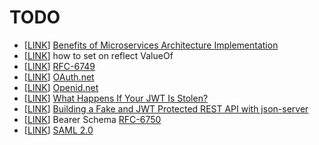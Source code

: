 # TODO

- [[LINK](./DevOps/microservice/README.md)]  [Benefits of Microservices Architecture Implementation](https://dzone.com/articles/benefits-amp-examples-of-microservices-architectur)   
- [[LINK](./Backend/Go/reflect/findOriginalType.go)]  how to set on reflect ValueOf   
- [[LINK](./protocol/OAuth2/README.md)]  [RFC-6749](https://tools.ietf.org/html/rfc6749)   
- [[LINK](./protocol/OAuth2/README.md)]  [OAuth.net](https://oauth.net/)   
- [[LINK](./protocol/OpenID_Connect/README.md)]  [Openid.net](https://openid.net/connect/)   
- [[LINK](./protocol/terminology.md)]  [What Happens If Your JWT Is Stolen?](https://developer.okta.com/blog/2018/06/20/what-happens-if-your-jwt-is-stolen)   
- [[LINK](./protocol/terminology.md)]  [Building a Fake and JWT Protected REST API with json-server](https://www.techiediaries.com/fake-api-jwt-json-server/)   
- [[LINK](./protocol/http/bearer.md)]  Bearer Schema [RFC-6750](https://tools.ietf.org/html/rfc6750)   
- [[LINK](./protocol/SAML/README.md)]  [SAML 2.0](https://www.wikiwand.com/en/SAML_2.0)   
